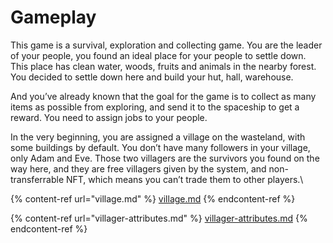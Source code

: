 # Gameplay

This game is a survival, exploration and collecting game. You are the leader of your people, you found an ideal place for your people to settle down. This place has clean water, woods, fruits and animals in the nearby forest. You decided to settle down here and build your hut, hall, warehouse.

And you’ve already known that the goal for the game is to collect as many items as possible from exploring, and send it to the spaceship to get a reward. You need to assign jobs to your people.

In the very beginning, you are assigned a village on the wasteland, with some buildings by default. You don’t have many followers in your village, only Adam and Eve. Those two villagers are the survivors you found on the way here, and they are free villagers given by the system, and non-transferrable NFT, which means you can’t trade them to other players.\


{% content-ref url="village.md" %}
[village.md](village.md)
{% endcontent-ref %}

{% content-ref url="villager-attributes.md" %}
[villager-attributes.md](villager-attributes.md)
{% endcontent-ref %}
